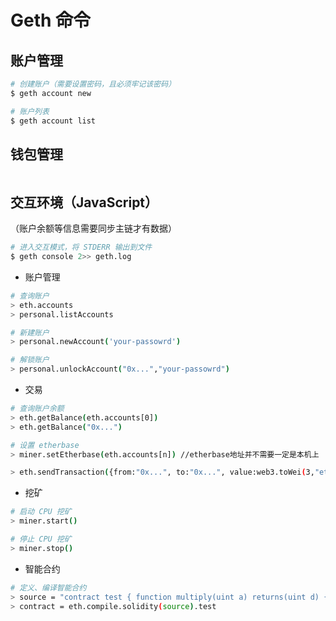 # Geth 命令

## 账户管理

```sh
# 创建账户（需要设置密码，且必须牢记该密码）
$ geth account new

# 账户列表
$ geth account list
```

## 钱包管理

```sh
```

## 交互环境（JavaScript）

（账户余额等信息需要同步主链才有数据）

```sh
# 进入交互模式，将 STDERR 输出到文件
$ geth console 2>> geth.log
```

* 账户管理

```sh
# 查询账户
> eth.accounts
> personal.listAccounts

# 新建账户
> personal.newAccount('your-passowrd')

# 解锁账户
> personal.unlockAccount("0x...","your-passowrd")
```

* 交易

```sh
# 查询账户余额
> eth.getBalance(eth.accounts[0])
> eth.getBalance("0x...")

# 设置 etherbase
> miner.setEtherbase(eth.accounts[n]) //etherbase地址并不需要一定是本机上

> eth.sendTransaction({from:"0x...", to:"0x...", value:web3.toWei(3,"ether")})
```

* 挖矿

```sh
# 启动 CPU 挖矿
> miner.start()

# 停止 CPU 挖矿
> miner.stop()
```

* 智能合约

```sh
# 定义、编译智能合约
> source = "contract test { function multiply(uint a) returns(uint d) { return a * 7; } }"
> contract = eth.compile.solidity(source).test
```
